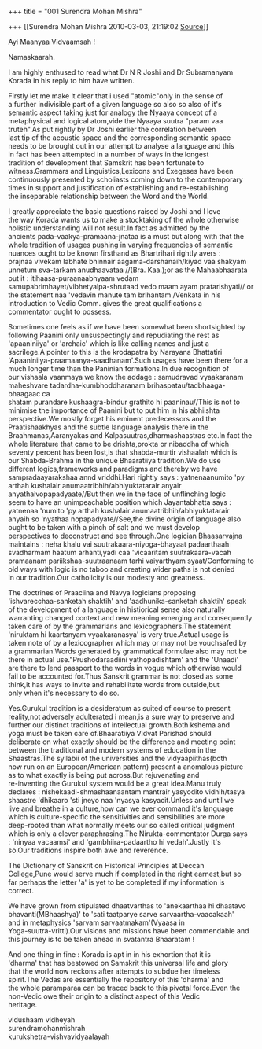 +++
title = "001 Surendra Mohan Mishra"

+++
[[Surendra Mohan Mishra	2010-03-03, 21:19:02 [Source](https://groups.google.com/g/bvparishat/c/ZZDfsS8mf8c)]]



Ayi Maanyaa Vidvaamsah !

Namaskaarah.

I am highly enthused to read what Dr N R Joshi and Dr Subramanyam  
Korada in his reply to him have written.

Firstly let me make it clear that i used "atomic"only in the sense of  
a further indivisible part of a given language so also so also of it's  
semantic aspect taking just for analogy the Nyaaya concept of a  
metaphysical and logical atom,vide the Nyaaya suutra "param vaa  
truteh".As put rightly by Dr Joshi earlier the correlation between  
last tip of the acoustic space and the corresponding semantic space  
needs to be brought out in our attempt to analyse a language and this  
in fact has been attempted in a number of ways in the longest  
tradition of development that Samskrit has been fortunate to  
witness.Grammars and Linguistics,Lexicons and Exegeses have been  
continuously presented by scholiasts coming down to the contemporary  
times in support and justification of establishing and re-establishing  
the inseparable relationship between the Word and the World.

I greatly appreciate the basic questions raised by Joshi and I love  
the way Korada wants us to make a stocktaking of the whole otherwise  
holistic understanding will not result.In fact as admitted by the  
ancients pada-vaakya-pramaana-jnataa is a must but along with that the  
whole tradition of usages pushing in varying frequencies of semantic  
nuances ought to be known firsthand as Bhartrihari rightly avers :  
prajnaa vivekam labhate bhinnair aagama-darshanaih/kiyad vaa shakyam  
unnetum sva-tarkam anudhaavataa //(Bra. Kaa.);or as the Mahaabhaarata  
put it : itihaasa-puraanaabhyaam vedam  
samupabrimhayet/vibhetyalpa-shrutaad vedo maam ayam pratarishyati// or  
the statement naa 'vedavin manute tam brihantam /Venkata in his  
introduction to Vedic Comm. gives the great qualifications a  
commentator ought to possess.

Sometimes one feels as if we have been somewhat been shortsighted by  
following Paanini only unsuspectingly and repudiating the rest as  
'apaaniniiya' or 'archaic' which is like calling names and just a  
sacrilege.A pointer to this is the krodapatra by Narayana Bhattatiri  
'Apaaniniiya-praamaanya-saadhanam'.Such usages have been there for a  
much longer time than the Paninian formations.In due recognition of  
our vishaala vaanmaya we know the addage : samudravad vyaakaranam  
maheshvare tadardha-kumbhoddharanam brihaspatau/tadbhaaga-bhaagaac ca  
shatam purandare kushaagra-bindur grathito hi paaninau//This is not to  
minimise the importance of Paanini but to put him in his abhiishta  
perspective.We mostly forget his eminent predecessors and the  
Praatishaakhyas and the subtle language analysis there in the  
Braahmanas,Aaranyakas and Kalpasuutras,dharmashaastras etc.In fact the  
whole literature that came to be drishta,prokta or nibaddha of which  
seventy percent has been lost,is that shabda-murtir vishaalah which is  
our Shabda-Brahma in the unique Bhaaratiiya tradition.We do use  
different logics,frameworks and paradigms and thereby we have  
sampradaayarakshaa annd vriddhi.Hari rightly says : yatnenaanumito 'py  
arthah kushalair anumaatribhih/abhiyuktatarair anyair  
anyathaivopapadyaate//But then we in the face of unflinching logic  
seem to have an unimpeachable position which Jayantabhatta says :  
yatnenaa 'numito 'py arthah kushalair anumaatribhih/abhiyuktatarair  
anyaih so 'nyathaa nopapadyate//See,the divine origin of language also  
ought to be taken with a pinch of salt and we must develop  
perspectives to deconstruct and see through.One logician Bhaasarvajna  
maintains : neha khalu vai suutrakaara-niyoga-bhayaat padaarthaah  
svadharmam haatum arhanti,yadi caa 'vicaaritam suutrakaara-vacah  
pramaanam pariikshaa-suutraanaam tarhi vaiyarthyam syaat/Conforming to  
old ways with logic is no taboo and creating wider paths is not denied  
in our tradition.Our catholicity is our modesty and greatness.

The doctrines of Praaciina and Navya logicians proposing  
'ishvarecchaa-sanketah shaktih' and 'aadhunika-sanketah shaktih' speak  
of the development of a language in histiorical sense also naturally  
warranting changed context and new meaning emerging and consequently  
taken care of by the grammarians and lexicographers.The statement  
'niruktam hi kaartsnyam vyaakaranasya' is very true.Actual usage is  
taken note of by a lexicographer which may or may not be vouchsafed by  
a grammarian.Words generated by grammatical formulae also may not be  
there in actual use."Prushodaraadiini yathopadishtam' and the 'Unaadi'  
are there to lend passport to the words in vogue which otherwise would  
fail to be accounted for.Thus Sanskrit grammar is not closed as some  
think,it has ways to invite and rehabilitate words from outside,but  
only when it's necessary to do so.

Yes.Gurukul tradition is a desideratum as suited of course to present  
reality,not adversely adulterated i mean,is a sure way to preserve and  
further our distinct traditions of intellectual growth.Both kshema and  
yoga must be taken care of.Bhaaratiiya Vidvat Parishad should  
deliberate on what exactly should be the difference and meeting point  
between the traditional and modern systems of education in the  
Shaastras.The syllabii of the universities and the vidyaapiithas(both  
now run on an European/American pattern) present a anomalous picture  
as to what exactly is being put across.But rejuvenating and  
re-inventing the Gurukul system would be a great idea.Manu truly  
declares : nishekaadi-shmashaanaantam mantrair yasyodito vidhih/tasya  
shaastre 'dhikaaro 'sti jneyo naa 'nyasya kasyacit.Unless and until we  
live and breathe in a culture,how can we ever command it's language  
which is culture-specific the sensitivities and sensibilities are more  
deep-rooted than what normally meets our so called critical judgment  
which is only a clever paraphrasing.The Nirukta-commentator Durga says  
: 'ninyaa vacaamsi' and 'gambhiira-padaartho hi vedah'.Justly it's  
so.Our traditions inspire both awe and reverence.

The Dictionary of Sanskrit on Historical Principles at Deccan  
College,Pune would serve much if completed in the right earnest,but so  
far perhaps the letter 'a' is yet to be completed if my information is  
correct.

We have grown from stipulated dhaatvarthas to 'anekaarthaa hi dhaatavo  
bhavanti(MBhaashya)' to 'sati taatparye sarve sarvaartha-vaacakaah'  
and in metaphysics 'sarvam sarvaatmakam'(Vyaasa in  
Yoga-suutra-vritti).Our visions and missions have been commendable and  
this journey is to be taken ahead in svatantra Bhaaratam !

And one thing in fine : Korada is apt in in his exhortion that it is  
'dharma' that has bestowed on Samskrit this universal life and glory  
that the world now reckons after attempts to subdue her timeless  
spirit.The Vedas are essentially the repository of this 'dharma' and  
the whole paramparaa can be traced back to this pivotal force.Even the  
non-Vedic owe their origin to a distinct aspect of this Vedic  
heritage.

vidushaam vidheyah  
surendramohanmishrah  
kurukshetra-vishvavidyaalayah  

